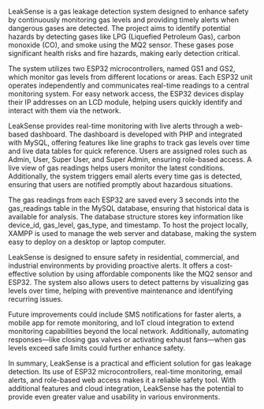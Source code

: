 LeakSense is a gas leakage detection system designed to enhance safety by continuously monitoring gas levels and providing timely alerts when dangerous gases are detected. The project aims to identify potential hazards by detecting gases like LPG (Liquefied Petroleum Gas), carbon monoxide (CO), and smoke using the MQ2 sensor. These gases pose significant health risks and fire hazards, making early detection critical.

The system utilizes two ESP32 microcontrollers, named GS1 and GS2, which monitor gas levels from different locations or areas. Each ESP32 unit operates independently and communicates real-time readings to a central monitoring system. For easy network access, the ESP32 devices display their IP addresses on an LCD module, helping users quickly identify and interact with them via the network.

LeakSense provides real-time monitoring with live alerts through a web-based dashboard. The dashboard is developed with PHP and integrated with MySQL, offering features like line graphs to track gas levels over time and live data tables for quick reference. Users are assigned roles such as Admin, User, Super User, and Super Admin, ensuring role-based access. A live view of gas readings helps users monitor the latest conditions. Additionally, the system triggers email alerts every time gas is detected, ensuring that users are notified promptly about hazardous situations.

The gas readings from each ESP32 are saved every 3 seconds into the gas_readings table in the MySQL database, ensuring that historical data is available for analysis. The database structure stores key information like device_id, gas_level, gas_type, and timestamp. To host the project locally, XAMPP is used to manage the web server and database, making the system easy to deploy on a desktop or laptop computer.

LeakSense is designed to ensure safety in residential, commercial, and industrial environments by providing proactive alerts. It offers a cost-effective solution by using affordable components like the MQ2 sensor and ESP32. The system also allows users to detect patterns by visualizing gas levels over time, helping with preventive maintenance and identifying recurring issues.

Future improvements could include SMS notifications for faster alerts, a mobile app for remote monitoring, and IoT cloud integration to extend monitoring capabilities beyond the local network. Additionally, automating responses—like closing gas valves or activating exhaust fans—when gas levels exceed safe limits could further enhance safety.

In summary, LeakSense is a practical and efficient solution for gas leakage detection. Its use of ESP32 microcontrollers, real-time monitoring, email alerts, and role-based web access makes it a reliable safety tool. With additional features and cloud integration, LeakSense has the potential to provide even greater value and usability in various environments.
